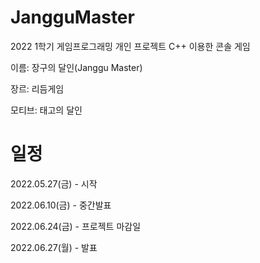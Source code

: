 # JangguMaster
2022 1학기 게임프로그래밍 개인 프로젝트
C++ 이용한 콘솔 게임

이름: 장구의 달인(Janggu Master)

장르: 리듬게임

모티브: 태고의 달인

# 일정
2022.05.27(금) - 시작

2022.06.10(금) - 중간발표

2022.06.24(금) - 프로젝트 마감일

2022.06.27(월) - 발표
